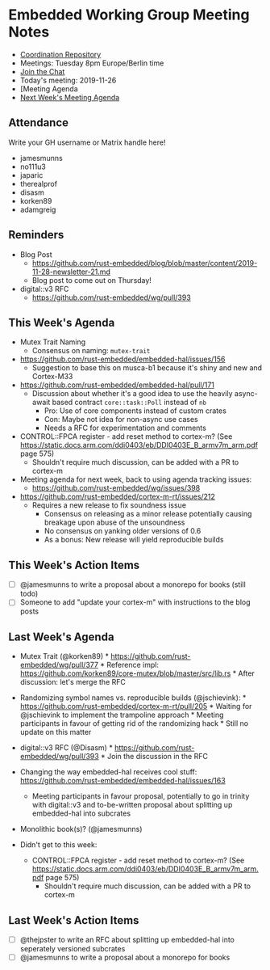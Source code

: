 # Embedded Working Group Meeting Notes

* [Coordination Repository]
* Meetings: Tuesday 8pm Europe/Berlin time
* [Join the Chat]
* Today's meeting: 2019-11-26
* [Meeting Agenda
* [Next Week's Meeting Agenda]

[Coordination Repository]: https://github.com/rust-embedded/wg
[Join the Chat]: https://riot.im/app/#/room/#rust-embedded:matrix.org
[Meeting Agenda]: #
[Next Week's Meeting Agenda]: https://github.com/rust-embedded/wg/issues/398

## Attendance

Write your GH username or Matrix handle here!

* jamesmunns
* no111u3
* japaric
* therealprof
* disasm
* korken89
* adamgreig

## Reminders

* Blog Post
    * https://github.com/rust-embedded/blog/blob/master/content/2019-11-28-newsletter-21.md
    * Blog post to come out on Thursday!
* digital::v3 RFC
    * https://github.com/rust-embedded/wg/pull/393

## This Week's Agenda

* Mutex Trait Naming
    * Consensus on naming: `mutex-trait`
* https://github.com/rust-embedded/embedded-hal/issues/156
    * Suggestion to base this on musca-b1 because it's shiny and new and Cortex-M33
* https://github.com/rust-embedded/embedded-hal/pull/171
    * Discussion about whether it's a good idea to use the heavily async-await based contract `core::task::Poll` instead of `nb`
        * Pro: Use of core components instead of custom crates
        * Con: Maybe not idea for non-async use cases
        * Needs a RFC for experimentation and comments
*  CONTROL::FPCA register - add reset method to cortex-m? (See https://static.docs.arm.com/ddi0403/eb/DDI0403E_B_armv7m_arm.pdf page 575)
    * Shouldn't require much discussion, can be added with a PR to cortex-m
* Meeting agenda for next week, back to using agenda tracking issues:
    * https://github.com/rust-embedded/wg/issues/398
* https://github.com/rust-embedded/cortex-m-rt/issues/212
    * Requires a new release to fix soundness issue
        * Consensus on releasing as a minor release potentially causing breakage upon abuse of the unsoundness
        * No consensus on yanking older versions of 0.6
        * As a bonus: New release will yield reproducible builds

## This Week's Action Items

* [ ] @jamesmunns to write a proposal about a monorepo for books (still todo)
* [ ] Someone to add "update your cortex-m" with instructions to the blog posts

## Last Week's Agenda

* Mutex Trait (@korken89)
        * https://github.com/rust-embedded/wg/pull/377
            * Reference impl: https://github.com/korken89/core-mutex/blob/master/src/lib.rs
            * After discussion: let's merge the RFC
* Randomizing symbol names vs. reproducible builds (@jschievink):
        * https://github.com/rust-embedded/cortex-m-rt/pull/205
            * Waiting for @jschievink to implement the trampoline approach
            * Meeting participants in favour of getting rid of the randomizing hack
            * Still no update on this matter
* digital::v3 RFC (@Disasm)
        * https://github.com/rust-embedded/wg/pull/393
        * Join the discussion in the RFC
* Changing the way embedded-hal receives cool stuff: https://github.com/rust-embedded/embedded-hal/issues/163
    * Meeting participants in favour proposal, potentially to go in trinity with digital::v3 and to-be-written proposal about splitting up embedded-hal into subcrates
* Monolithic book(s)? (@jamesmunns)

* Didn't get to this week:
    * CONTROL::FPCA register - add reset method to cortex-m? (See https://static.docs.arm.com/ddi0403/eb/DDI0403E_B_armv7m_arm.pdf page 575)
        * Shouldn't require much discussion, can be added with a PR to cortex-m

## Last Week's Action Items

* [ ] @thejpster to write an RFC about splitting up embedded-hal into seperately versioned subcrates
* [ ] @jamesmunns to write a proposal about a monorepo for books
